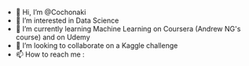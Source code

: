 - 👋 Hi, I’m @Cochonaki
- 👀 I’m interested in Data Science
- 🌱 I’m currently learning Machine Learning on Coursera (Andrew NG's course) and on Udemy
- 💞️ I’m looking to collaborate on a Kaggle challenge
- 📫 How to reach me : 

<!---
Cochonaki/Cochonaki is a ✨ special ✨ repository because its `README.md` (this file) appears on your GitHub profile.
You can click the Preview link to take a look at your changes.
--->
